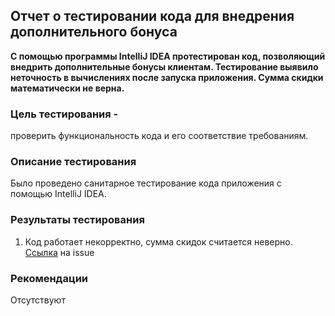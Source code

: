 ## Отчет о тестировании кода для внедрения дополнительного бонуса
**С помощью программы IntelliJ IDEA протестирован код, позволяющий внедрить дополнительные бонусы клиентам. Тестирование выявило неточность в вычислениях после запуска приложения. Сумма скидки математически не верна.**

### Цель тестирования - 

проверить функциональность кода и его соответствие требованиям.

### Описание тестирования

 Было проведено санитарное тестирование кода приложения с помощью IntelliJ IDEA. 

### Результаты тестирования

1. Код работает некорректно, сумма скидок считается неверно. [Ссылка](https://github.com/baskrasen/javaqa-homeworks_programming_1.2_precision/issues) на issue
### Рекомендации
Отсутствуют
